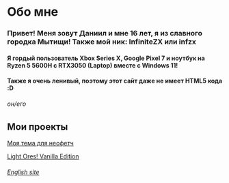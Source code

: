 # Обо мне
### Привет! Меня зовут Даниил и мне 16 лет, я из славного городка Мытищи! Также мой ник: InfiniteZX или infzx
#### Я гордый пользователь Xbox Series X, Google Pixel 7 и ноутбук на Ryzen 5 5600H с RTX3050 (Laptop) вместе с Windows 11!
#### Также я очень ленивый, поэтому этот сайт даже не имеет HTML5 кода :D
###### он/его
## Мои проекты
[Моя тема для неофетч](https://github.com/InfiniteZX/neofetch-themes/releases/tag/Release)

[Light Ores! Vanilla Edition](https://modrinth.com/resourcepack/light-ores!)


###### [English site](https://infinitezx.github.io/en)
